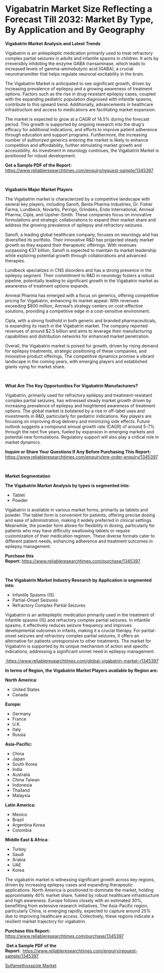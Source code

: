 <p><h1>Vigabatrin Market Size Reflecting a Forecast Till 2032: Market By Type, By Application and By Geography</h1></p><p><strong>Vigabatrin Market Analysis and Latest Trends</strong></p>
<p><p>Vigabatrin is an antiepileptic medication primarily used to treat refractory complex partial seizures in adults and infantile spasms in children. It acts by irreversibly inhibiting the enzyme GABA transaminase, which leads to increased levels of gamma-aminobutyric acid (GABA), a crucial neurotransmitter that helps regulate neuronal excitability in the brain.</p><p>The Vigabatrin Market is anticipated to see significant growth, driven by increasing prevalence of epilepsy and a growing awareness of treatment options. Factors such as the rise in drug-resistant epilepsy cases, coupled with the expanding pediatric population diagnosed with infantile spasms, contribute to this upward trend. Additionally, advancements in healthcare infrastructure and access to medications are facilitating market expansion.</p><p>The market is expected to grow at a CAGR of 14.5% during the forecast period. This growth is supported by ongoing research into the drug's efficacy for additional indications, and efforts to improve patient adherence through education and support programs. Furthermore, the increasing number of authorized generics entering the market is likely to enhance competition and affordability, further stimulating market growth and accessibility. As investment in neurology continues, the Vigabatrin Market is positioned for robust development.</p></p>
<p><strong>Get a Sample PDF of the Report:&nbsp;</strong> <a href="https://www.reliableresearchtimes.com/enquiry/request-sample/1345397?utm_campaign=2669&utm_medium=2&utm_source=Github&utm_content=ia&utm_term=08032025&utm_id=vigabatrin">https://www.reliableresearchtimes.com/enquiry/request-sample/1345397</a></p>
<p>&nbsp;</p>
<p><strong>Vigabatrin Major Market Players</strong></p>
<p><p>The Vigabatrin market is characterized by a competitive landscape with several key players, including Sanofi, Benta Pharma Industries, Dr. Fisher Farma, Lundbeck, Novartis, Perrigo, Grindeks, Endo International, Amneal Pharma, Cipla, and Upsher-Smith. These companies focus on innovative formulations and strategic collaborations to expand their market share and address the growing prevalence of epilepsy and refractory seizures.</p><p>Sanofi, a leading global healthcare company, focuses on neurology and has diversified its portfolio. Their innovative R&D has projected steady market growth as they expand their therapeutic offerings. With revenues surpassing €37 billion, Sanofi is expected to maintain its market leadership while exploring potential growth through collaborations and advanced therapies.</p><p>Lundbeck specializes in CNS disorders and has a strong presence in the epilepsy segment. Their commitment to R&D in neurology fosters a robust pipeline, potentially leading to significant growth in the Vigabatrin market as awareness of treatment options expands.</p><p>Amneal Pharma has emerged with a focus on generics, offering competitive pricing for Vigabatrin, enhancing its market appeal. With revenues exceeding $800 million, Amneal’s strategy centers on cost-effective solutions, providing a competitive edge in a cost-sensitive environment.</p><p>Cipla, with a strong foothold in both generic and branded pharmaceuticals, is expanding its reach in the Vigabatrin market. The company reported revenues of around $2.5 billion and aims to leverage their manufacturing capabilities and distribution networks for enhanced market penetration.</p><p>Overall, the Vigabatrin market is poised for growth, driven by rising demand for epilepsy treatments, strategic positioning of these companies, and innovative product offerings. The competitive dynamics promise a vibrant landscape in the coming years, with emerging players and established giants vying for market share.</p></p>
<p>&nbsp;</p>
<p><strong>What Are The Key Opportunities For Vigabatrin Manufacturers?</strong></p>
<p><p>Vigabatrin, primarily used for refractory epilepsy and treatment-resistant complex partial seizures, has witnessed steady market growth driven by increasing prevalence of epilepsy and heightened awareness of treatment options. The global market is bolstered by a rise in off-label uses and investments in R&D, particularly for pediatric indications. Key players are focusing on improving drug delivery and minimizing side effects. Future outlook suggests a compound annual growth rate (CAGR) of around 5-7% through the next five years, fueled by expansion in emerging markets and potential new formulations. Regulatory support will also play a critical role in market dynamics.</p></p>
<p><strong>Inquire or Share Your Questions If Any Before Purchasing This Report:</strong> <a href="https://www.reliableresearchtimes.com/enquiry/pre-order-enquiry/1345397?utm_campaign=2669&utm_medium=2&utm_source=Github&utm_content=ia&utm_term=08032025&utm_id=vigabatrin">https://www.reliableresearchtimes.com/enquiry/pre-order-enquiry/1345397</a></p>
<p>&nbsp;</p>
<p><strong>Market Segmentation</strong></p>
<p><strong>The Vigabatrin Market Analysis by types is segmented into:</strong></p>
<p><ul><li>Tablet</li><li>Powder</li></ul></p>
<p><p>Vigabatrin is available in various market forms, primarily as tablets and powder. The tablet form is convenient for patients, offering precise dosing and ease of administration, making it widely preferred in clinical settings. Meanwhile, the powder form allows for flexibility in dosing, particularly for patients who may have difficulty swallowing tablets or require customization of their medication regimen. These diverse formats cater to different patient needs, enhancing adherence and treatment outcomes in epilepsy management.</p></p>
<p><strong>Purchase this Report:&nbsp;</strong><a href="https://www.reliableresearchtimes.com/purchase/1345397?utm_campaign=2669&utm_medium=2&utm_source=Github&utm_content=ia&utm_term=08032025&utm_id=vigabatrin">https://www.reliableresearchtimes.com/purchase/1345397</a></p>
<p>&nbsp;</p>
<p><strong>The Vigabatrin Market Industry Research by Application is segmented into:</strong></p>
<p><ul><li>Infantile Spasms (IS)</li><li>Partial-Onset Seizures</li><li>Refractory Complex Partial Seizures</li></ul></p>
<p><p>Vigabatrin is an antiepileptic medication primarily used in the treatment of infantile spasms (IS) and refractory complex partial seizures. In infantile spasms, it effectively reduces seizure frequency and improves developmental outcomes in infants, making it a crucial therapy. For partial-onset seizures and refractory complex partial seizures, it offers an alternative for patients unresponsive to other treatments. The market for Vigabatrin is supported by its unique mechanism of action and specific indications, addressing a significant unmet need in epilepsy management.</p></p>
<p><a href="https://www.reliableresearchtimes.com/global-vigabatrin-market-r1345397?utm_campaign=2669&utm_medium=2&utm_source=Github&utm_content=ia&utm_term=08032025&utm_id=vigabatrin">&nbsp;https://www.reliableresearchtimes.com/global-vigabatrin-market-r1345397</a></p>
<p><strong>In terms of Region, the Vigabatrin Market Players available by Region are:</strong></p>
<p>
    <p> <strong> North America: </strong>
        <ul>
            <li>United States</li>
            <li>Canada</li>
        </ul>
        </p> 
    <p> <strong> Europe: </strong>
        <ul>
            <li>Germany</li>
            <li>France</li>
            <li>U.K.</li>
            <li>Italy</li>
            <li>Russia</li>
        </ul>
        </p> 
    <p> <strong> Asia-Pacific: </strong>
        <ul>
            <li>China</li>
            <li>Japan</li>
            <li>South Korea</li>
            <li>India</li>
            <li>Australia</li>
            <li>China Taiwan</li>
            <li>Indonesia</li>
            <li>Thailand</li>
            <li>Malaysia</li>
        </ul>
        </p> 
    <p> <strong> Latin America: </strong>
        <ul>
            <li>Mexico</li>
            <li>Brazil</li>
            <li>Argentina Korea</li>
            <li>Colombia</li>
        </ul>
        </p> 
    <p> <strong> Middle East & Africa: </strong>
        <ul>
            <li>Turkey</li>
            <li>Saudi</li>
            <li>Arabia</li>
            <li>UAE</li>
            <li>Korea</li>
        </ul>
    </p>
    </p>
<p><p>The vigabatrin market is witnessing significant growth across key regions, driven by increasing epilepsy cases and expanding therapeutic applications. North America is positioned to dominate the market, holding approximately 40% market share, fueled by robust healthcare infrastructure and high awareness. Europe follows closely with an estimated 30%, benefitting from extensive research initiatives. The Asia-Pacific region, particularly China, is emerging rapidly, expected to capture around 25% due to improving healthcare access. Collectively, these regions indicate a resilient market trajectory for vigabatrin.</p></p>
<p><strong>Purchase this Report: </strong><a href="https://www.reliableresearchtimes.com/purchase/1345397?utm_campaign=2669&utm_medium=2&utm_source=Github&utm_content=ia&utm_term=08032025&utm_id=vigabatrin">https://www.reliableresearchtimes.com/purchase/1345397</a></p>
<p>&nbsp;<strong>Get a Sample PDF of the Report:&nbsp;&nbsp;</strong><a href="https://www.reliableresearchtimes.com/enquiry/request-sample/1345397?utm_campaign=2669&utm_medium=2&utm_source=Github&utm_content=ia&utm_term=08032025&utm_id=vigabatrin">https://www.reliableresearchtimes.com/enquiry/request-sample/1345397</a></p>
<p><strong></strong></p>
<p><p><a href="https://github.com/curinbucan9/Market-Research-Report-List-1/blob/main/sulfamethoxazole-market.md?utm_campaign=2669&utm_medium=2&utm_source=Github&utm_content=ia&utm_term=08032025&utm_id=vigabatrin">Sulfamethoxazole Market</a></p></p>